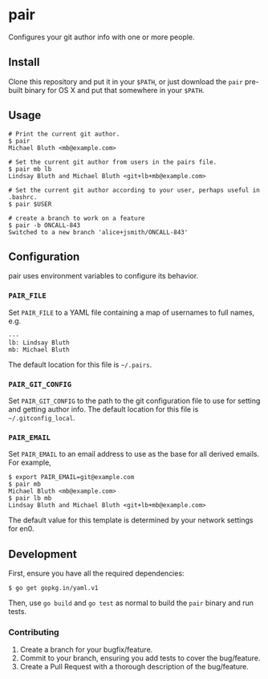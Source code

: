 # pair

Configures your git author info with one or more people.

## Install

Clone this repository and put it in your `$PATH`, or just download the `pair`
pre-built binary for OS X and put that somewhere in your `$PATH`.

## Usage

```
# Print the current git author.
$ pair
Michael Bluth <mb@example.com>

# Set the current git author from users in the pairs file.
$ pair mb lb
Lindsay Bluth and Michael Bluth <git+lb+mb@example.com>

# Set the current git author according to your user, perhaps useful in .bashrc.
$ pair $USER

# create a branch to work on a feature
$ pair -b ONCALL-843
Switched to a new branch 'alice+jsmith/ONCALL-843'
```

## Configuration

pair uses environment variables to configure its behavior.

### `PAIR_FILE`

Set `PAIR_FILE` to a YAML file containing a map of usernames to full names, e.g.

```
---
lb: Lindsay Bluth
mb: Michael Bluth
```

The default location for this file is `~/.pairs`.

### `PAIR_GIT_CONFIG`

Set `PAIR_GIT_CONFIG` to the path to the git configuration file to use for
setting and getting author info. The default location for this file is
`~/.gitconfig_local`.

### `PAIR_EMAIL`

Set `PAIR_EMAIL` to an email address to use as the base for all derived emails.
For example,

```
$ export PAIR_EMAIL=git@example.com
$ pair mb
Michael Bluth <mb@example.com>
$ pair lb mb
Lindsay Bluth and Michael Bluth <git+lb+mb@example.com>
```

The default value for this template is determined by your network settings for en0.

## Development

First, ensure you have all the required dependencies:

```
$ go get gopkg.in/yaml.v1
```

Then, use `go build` and `go test` as normal to build the `pair` binary and run
tests.

### Contributing

1. Create a branch for your bugfix/feature.
1. Commit to your branch, ensuring you add tests to cover the bug/feature.
1. Create a Pull Request with a thorough description of the bug/feature.
